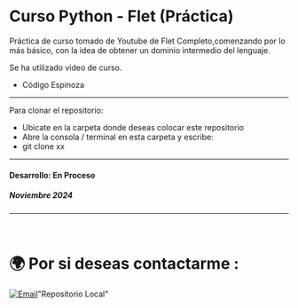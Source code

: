# Curso Python - Flet (Práctica)

Práctica de curso tomado de Youtube de Flet Completo,comenzando por lo más básico, con la idea de obtener un dominio intermedio del lenguaje.

Se ha utilizado video de curso.
<ul>
    <li>Código Espinoza</li>
</ul>



<hr/>

Para clonar el repositorio:
<br>
<ul>
    <li>Ubicate en la carpeta donde deseas colocar este repositorio</li>
    <li>Abre la consola / terminal en esta carpeta y escribe:</li>
    <li>git clone xx</li>
</ul>
<hr/>

<h4>Desarrollo: En Proceso</h4>
<h5>Noviembre 2024<h5>



<hr>
<br/>


# 🌍 Por si deseas contactarme :


[![Email](https://img.shields.io/badge/emmanuel.sierra@gmail.com-mi_email_personal-D14836?style=for-the-badge&logo=gmail&logoColor=white&labelColor=101010)](mailto:emmanuel.sierra@gmail.com)"Repositorio Local" 
